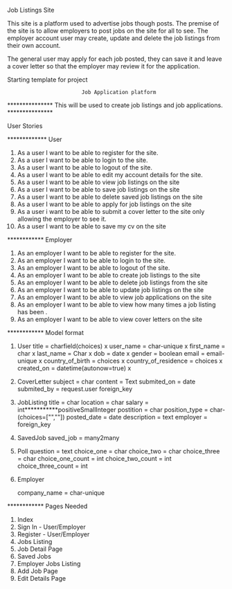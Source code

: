 

Job Listings Site

This site is a platform used to advertise jobs though posts. 
The premise of the site is to allow employers to post jobs on the site for all to see. 
The employer account user may create, update and delete the job listings from their own account. 

The general user may apply for each job posted, they can save it and leave a cover letter so that the employer may review it for the application. 





















Starting template for project 

							Job Application platform

***************		This will be used to create job listings and job applications.		***************

User Stories

************* User 
1. As a user I want to be able to register for the site.
2. As a user I want to be able to login to the site.
3. As a user I want to be able to logout of the site.
4. As a user I want to be able to edit my account details for the site.
5. As a user I want to be able to view job listings on the site
6. As a user I want to be able to save job listings on the site
7. As a user I want to be able to delete saved job listings on the site
8. As a user I want to be able to apply for job listings on the site
9. As a user i want to be able to submit a cover letter to the site only allowing the employer to see it.
10. As a user I want to be able to save my cv on the site






************ Employer
1. As an employer I want to be able to register for the site.
2. As an employer I want to be able to login to the site.
3. As an employer I want to be able to logout of the site.
4. As an employer I want to be able to create job listings to the site
5. As an employer I want to be able to delete job listings from the site 
6. As an employer I want to be able to update job listings on the site 
7. As an employer I want to be able to view job applications on the site 
8. As an employer I want to be able to view how many times a job listing has been . 
9. As an employer I want to be able to view cover letters on the site


************ Model format 

1. User 
	title = charfield(choices) x 
	user_name = char-unique x 
	first_name = char x 
	last_name = Char x 
	dob = date x
	gender = boolean 
	email = email-unique x
	country_of_birth = choices x
	country_of_residence = choices x 
	created_on = datetime(autonow=true) x

2. CoverLetter
	subject = char
	content = Text
	submited_on = date
	submited_by = request.user foreign_key

3. JobListing
	title = char
	location = char
	salary = int***********positiveSmallInteger
	postition = char
	position_type = char-(choices=["",""])
	posted_date = date
	description = text
	employer = foreign_key
	

4. SavedJob
	saved_job = many2many

5. Poll
	question = text
	choice_one = char
	choice_two = char
	choice_three = char
	choice_one_count = int
	choice_two_count = int
	choice_three_count = int

6. Employer
	
	company_name = char-unique
	
	



************ Pages Needed
1. Index
2. Sign In - User/Employer
3. Register - User/Employer
4. Jobs Listing 
5. Job Detail Page
6. Saved Jobs
7. Employer Jobs Listing
8. Add Job Page
9. Edit Details Page





